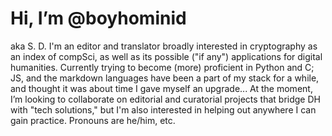 # Hi, I’m @boyhominid 
aka S. D. I'm an editor and translator broadly interested in cryptography as an index of compSci, as well as its possible ("if any") applications for digital humanities. Currently trying to become (more) proficient in Python and C; JS, and the markdown languages have been a part of my stack for a while, and thought it was about time I gave myself an upgrade... At the moment, I’m looking to collaborate on editorial and curatorial projects that bridge DH with "tech solutions," but I'm also interested in helping out anywhere I can gain practice. Pronouns are he/him, etc.

<!---
boyhominid/boyhominid is a ✨ special ✨ repository because its `README.md` (this file) appears on your GitHub profile.
You can click the Preview link to take a look at your changes.
--->
